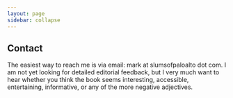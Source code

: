 ```yaml
---
layout: page
sidebar: collapse
---
```


## Contact

The easiest way to reach me is via email: mark at slumsofpaloalto dot com.  I am not yet looking for detailed editorial feedback,
but I very much want to hear whether you think the book
seems interesting, accessible, entertaining, informative, or any of the more negative adjectives.

